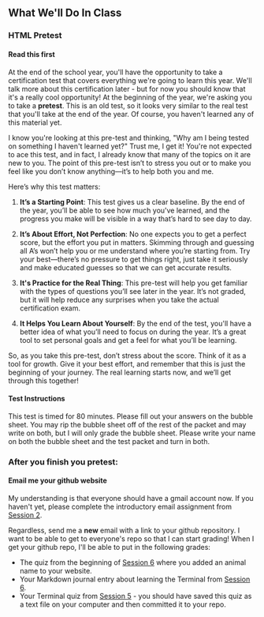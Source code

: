 
## What We'll Do In Class

### HTML Pretest

#### Read this first

At the end of the school year, you'll have the opportunity to take a certification test that covers everything we're going to learn this year. We'll talk more about this certification later - but for now you should know that it's a really cool opportunity! At the beginning of the year, we're asking you to take a **pretest**. This is an old test, so it looks very similar to the real test that you'll take at the end of the year. Of course, you haven't learned any of this material yet.

I know you're looking at this pre-test and thinking, "Why am I being tested on something I haven't learned yet?" Trust me, I get it! You're not expected to ace this test, and in fact, I already know that many of the topics on it are new to you. The point of this pre-test isn’t to stress you out or to make you feel like you don’t know anything—it’s to help both you and me.

Here’s why this test matters:

1. **It’s a Starting Point**: This test gives us a clear baseline. By the end of the year, you’ll be able to see how much you've learned, and the progress you make will be visible in a way that’s hard to see day to day.
  
2. **It’s About Effort, Not Perfection**: No one expects you to get a perfect score, but the effort you put in matters. Skimming through and guessing all A’s won’t help you or me understand where you’re starting from. Try your best—there’s no pressure to get things right, just take it seriously and make educated guesses so that we can get accurate results.

3. **It's Practice for the Real Thing**: This pre-test will help you get familiar with the types of questions you’ll see later in the year. It’s not graded, but it will help reduce any surprises when you take the actual certification exam.

4. **It Helps You Learn About Yourself**: By the end of the test, you'll have a better idea of what you’ll need to focus on during the year. It’s a great tool to set personal goals and get a feel for what you’ll be learning.

So, as you take this pre-test, don’t stress about the score. Think of it as a tool for growth. Give it your best effort, and remember that this is just the beginning of your journey. The real learning starts now, and we’ll get through this together!

#### Test Instructions

This test is timed for 80 minutes. Please fill out your answers on the bubble sheet. You may rip the bubble sheet off of the rest of the packet and may write on both, but I will only grade the bubble sheet. Please write your name on both the bubble sheet and the test packet and turn in both. 

### After you finish you pretest:

#### Email me your github website

My understanding is that everyone should have a gmail account now. If you haven't yet, please complete the introductory email assignment from [Session 2](./session.html?num=02).

Regardless, send me a **new** email with a link to your github repository. I want to be able to get to everyone's repo so that I can start grading! When I get your github repo, I'll be able to put in the following grades:

- The quiz from the beginning of [Session 6](./session.html?num=06) where you added an animal name to your website. 
- Your Markdown journal entry about learning the Terminal from [Session 6](./session.html?num=06). 
- Your Terminal quiz from [Session 5](./session.html?num=05) - you should have saved this quiz as a text file on your computer and then committed it to your repo.

